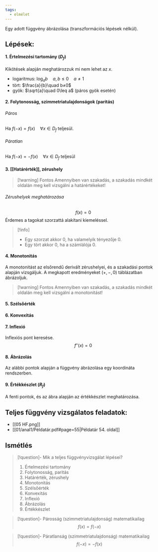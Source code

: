 ```yaml
---
tags:
  - elmélet
---
```

Egy adott függvény ábrázolása (transzformációs lépések nélkül).
## Lépések:
#### 1. Értelmezési tartomány ($D_f$)
Kikötések alapján meghatározzuk mi nem lehet az $x$.
- logaritmus: $\log_ab\quad a,b\leq0\quad a≠1$
- tört: $\frac{a}{b}\quad b≠0$
- gyök: $\sqrt{a}\quad 0\leq a$ (páros gyök esetén)
#### 2. Folytonosság, szimmetriatulajdonságok (paritás)
###### Páros
Ha $f(-x)=f(x)\quad\forall x\in D_f$ teljesül.
###### Páratlan
Ha $f(-x)=-f(x)\quad\forall x\in D_f$ teljesül
#### 3. [[Határérték]], zérushely
> [!warning] Fontos
> Amennyiben van szakadás, a szakadás mindkét oldalán meg kell vizsgálni a határértékeket!
###### Zérushelyek meghatározása
$$f(x)=0$$
Érdemes a tagokat szorzattá alakítani kiemeléssel.
> [!info]
> - Egy szorzat akkor $0$, ha valamelyik tényezője $0$.
> - Egy tört akkor $0$, ha a számlálója $0$.
#### 4. Monotonitás
A monotonitást az elsőrendű derivált zérushelyei, és a szakadási pontok alapján vizsgáljuk. A megkapott eredményeket ($+, -, 0$) táblázatban ábrázoljuk.
> [!warning] Fontos
> Amennyiben van szakadás, a szakadás mindkét oldalán meg kell vizsgálni a monotonitást!
#### 5. Szélsőérték
#### 6. Konvexitás
#### 7. Inflexió
Inflexiós pont keresése.
$$f''(x)=0$$
#### 8. Ábrázolás
Az alábbi pontok alapján a függvény ábrázolása egy koordináta rendszerben.
#### 9. Értékkészlet ($R_f$)
A fenti pontok, és az ábra alapján az értékkészlet meghatározása.
## Teljes függvény vizsgálatos feladatok:
- [[05 HF.png]]
- [[01/anal1/Példatár.pdf#page=55|Példatár 54. oldal]]
## Ismétlés
> [!question]- Mik a teljes függvényvizsgálat lépései?
> 1. Értelmezési tartomány
> 2. Folytonosság, paritás
> 3. Határérték, zérushely
> 4. Monotonitás
> 5. Szélsőérték
> 6. Konvexitás
> 7. Inflexió
> 8. Ábrázolás
> 9. Értékkészlet

> [!question]- Párosság (szimmetriatulajdonság) matematikailag
> $$f(x)=f(-x)$$

> [!question]- Páratlanság (szimmetriatulajdonság) matematikailag
> $$f(-x)=-f(x)$$